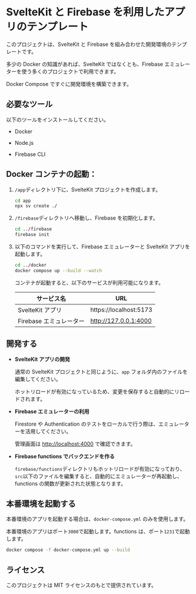 # SvelteKit と Firebase を利用したアプリのテンプレート

このプロジェクトは、SvelteKit と Firebase を組み合わせた開発環境のテンプレートです。

多少の Docker の知識があれば、SvelteKit ではなくとも、Firebase エミュレーターを使う多くのプロジェクトで利用できます。

Docker Compose ですぐに開発環境を構築できます。

## 必要なツール

以下のツールをインストールしてください。

- Docker

- Node.js

- Firebase CLI

## Docker コンテナの起動：

1. `/app`ディレクトリ下に、SvelteKit プロジェクトを作成します。

   ```bash
   cd app
   npx sv create ./
   ```

2. `/firebase`ディレクトリへ移動し、Firebase を初期化します。

   ```bash
   cd ../firebase
   firebase init
   ```

3. 以下のコマンドを実行して、Firebase エミュレーターと SvelteKit アプリを起動します。

   ```bash
   cd ../docker
   docker compose up --build --watch
   ```

   コンテナが起動すると、以下のサービスが利用可能になります。

   | サービス名              | URL                    |
   | ----------------------- | ---------------------- |
   | SvelteKit アプリ        | https://localhost:5173 |
   | Firebase エミュレーター | http://127.0.0.1:4000  |

## 開発する

- **SvelteKit アプリの開発**

  通常の SvelteKit プロジェクトと同じように、`app` フォルダ内のファイルを編集してください。

  ホットリロードが有効になっているため、変更を保存すると自動的にリロードされます。

- **Firebase エミュレーターの利用**

  Firestore や Authentication のテストをローカルで行う際は、エミュレーターを活用してください。

  管理画面は [http://localhost:4000](http://localhost:4000) で確認できます。

- **Firebase functions でバックエンドを作る**

  `firebase/functions`ディレクトリもホットリロードが有効になっており、`src`以下のファイルを編集すると、自動的にエミュレーターが再起動し、functions の関数が更新された状態となります。

## 本番環境を起動する

本番環境のアプリを起動する場合は、`docker-compose.yml` のみを使用します。

本番環境のアプリはポート`3000`で起動します。functions は、ポート`1231`で起動します。

```bash
docker compose -f docker-compose.yml up --build
```

## ライセンス

このプロジェクトは MIT ライセンスのもとで提供されています。
